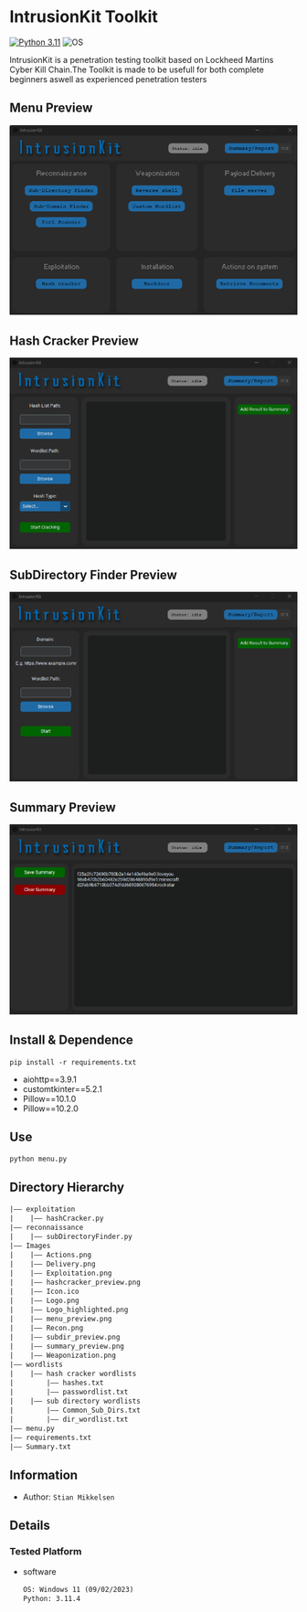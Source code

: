 # IntrusionKit Toolkit

[![Python 3.11](https://img.shields.io/badge/Python-3.11.4-green.svg?style=flat-square)](https://www.python.org/downloads/release/python-3114/) 
![OS](https://img.shields.io/badge/Tested%20On-%20Windows%20-yellowgreen.svg?style=flat-square) 


IntrusionKit is a penetration testing toolkit based on Lockheed Martins Cyber Kill Chain.The Toolkit is made to be usefull for both complete beginners aswell as experienced penetration testers


## Menu Preview
<img src="Images/menu_preview.png" alt="Menu" width="600">

## Hash Cracker Preview
<img src="Images/hashcracker_preview.png" alt="Hashcracker" width="600">

## SubDirectory Finder Preview
<img src="Images/subdir_preview.png" alt="subDirectory Finder" width="600">

## Summary Preview
<img src="Images/summary_preview.png" alt="Summary" width="600">



## Install & Dependence
  ```
  pip install -r requirements.txt
  ```
- aiohttp==3.9.1
- customtkinter==5.2.1
- Pillow==10.1.0
- Pillow==10.2.0


## Use
  ```
  python menu.py
  ```


## Directory Hierarchy
```
|—— exploitation
|    |—— hashCracker.py
|—— reconnaissance
|    |—— subDirectoryFinder.py
|—— Images
|    |—— Actions.png
|    |—— Delivery.png
|    |—— Exploitation.png
|    |—— hashcracker_preview.png
|    |—— Icon.ico
|    |—— Logo.png
|    |—— Logo_highlighted.png
|    |—— menu_preview.png
|    |—— Recon.png
|    |—— subdir_preview.png
|    |—— summary_preview.png
|    |—— Weaponization.png
|—— wordlists
|    |—— hash cracker wordlists
|        |—— hashes.txt
|        |—— passwordlist.txt
|    |—— sub directory wordlists
|        |—— Common_Sub_Dirs.txt
|        |—— dir_wordlist.txt
|—— menu.py
|—— requirements.txt
|—— Summary.txt
```


 ## Information
- Author:  `Stian Mikkelsen`



## Details
### Tested Platform
- software
  ```
  OS: Windows 11 (09/02/2023)
  Python: 3.11.4
  ```


